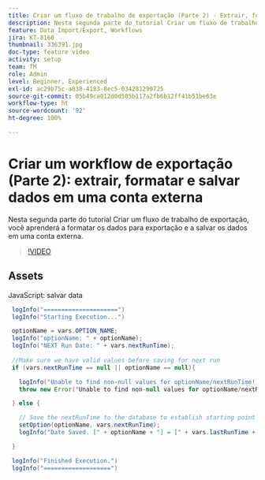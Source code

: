```yaml
---
title: Criar um fluxo de trabalho de exportação (Parte 2) - Extrair, formatar e salvar dados em uma conta externa
description: Nesta segunda parte do tutorial Criar um fluxo de trabalho de exportação, você aprenderá a formatar os dados para exportação e a salvar os dados em uma conta externa.
feature: Data Import/Export, Workflows
jira: KT-8160
thumbnail: 336391.jpg
doc-type: feature video
activity: setup
team: TM
role: Admin
level: Beginner, Experienced
exl-id: ac29b75c-a838-4183-8ec5-034281290725
source-git-commit: 05b49ca012d0d505b117a2fb6b12ff41b51be63e
workflow-type: ht
source-wordcount: '92'
ht-degree: 100%

---
```


# Criar um workflow de exportação (Parte 2): extrair, formatar e salvar dados em uma conta externa

Nesta segunda parte do tutorial Criar um fluxo de trabalho de exportação, você aprenderá a formatar os dados para exportação e a salvar os dados em uma conta externa.

>[!VIDEO](https://video.tv.adobe.com/v/336391?quality=12&learn=on)

## Assets

JavaScript: salvar data

```java
 logInfo("=====================")
 logInfo("Starting Execution...")

 optionName = vars.OPTION_NAME;
 logInfo("optionName: " + optionName);
 logInfo("NEXT Run Date: " + vars.nextRunTime);
 
 //Make sure we have valid values before saving for next run
 if (vars.nextRunTime == null || optionName == null){

   logInfo("Unable to find non-null values for optionName/nextRunTime! Throwing Error.")
   throw new Error('Unable to find non-null values for optionName/nextRunTime!  Ending Execution.');

 } else {

   // Save the nextRunTime to the database to establish starting point for next run.
   setOption(optionName, vars.nextRunTime);
   logInfo("Date Saved. [" + optionName + "] = [" + vars.lastRunTime + "]")

 }

 logInfo("Finished Execution.") 
 logInfo("===================")
```

